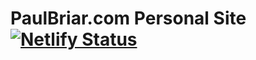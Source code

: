 # PaulBriar.com Personal Site [![Netlify Status](https://api.netlify.com/api/v1/badges/9430e22f-82bc-4dd7-9bed-ae1e233f2e79/deploy-status)](https://app.netlify.com/sites/pensive-kilby-af07ee/deploys)